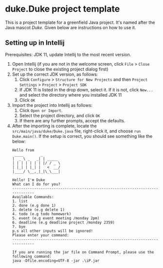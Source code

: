 # duke.Duke project template

This is a project template for a greenfield Java project. It's named after the Java mascot _Duke_. Given below are instructions on how to use it.

## Setting up in Intellij

Prerequisites: JDK 11, update Intellij to the most recent version.

1. Open Intellij (if you are not in the welcome screen, click `File` > `Close Project` to close the existing project dialog first)
1. Set up the correct JDK version, as follows:
   1. Click `Configure` > `Structure for New Projects` and then `Project Settings` > `Project` > `Project SDK`
   1. If JDK 11 is listed in the drop down, select it. If it is not, click `New...` and select the directory where you installed JDK 11
   1. Click `OK`
1. Import the project into Intellij as follows:
   1. Click `Open or Import`.
   1. Select the project directory, and click `OK`
   1. If there are any further prompts, accept the defaults.
1. After the importing is complete, locate the `src/main/java/duke/Duke.java` file, right-click it, and choose `run Duke.main()`. If the setup is correct, you should see something like the below:
   ```
   Hello from
    ____        _        
   |  _ \ _   _| | _____ 
   | | | | | | | |/ / _ \
   | |_| | |_| |   <  __/
   |____/ \__,_|_|\_\___|
   
   Hello! I'm Duke
   What can I do for you?
   -----------------------------------------------------------------------------
   Available Commands:
   1. list
   2. done (e.g done 1)
   3. delete (e.g delete 1)
   4. todo (e.g todo homework)
   5. event (e.g event meeting /monday 2pm)
   6. deadline (e.g deadline project /monday 2359)
   7. bye
   p.s all other inputs will be ignored!
   Please enter your command:
   -----------------------------------------------------------------------------
   
   If you are running the jar file on Command Prompt, please use the following command:
   java -Dfile.encoding=UTF-8 -jar .\iP.jar